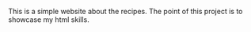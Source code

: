 This is a simple website about the recipes. The point of this project is to showcase my html skills.